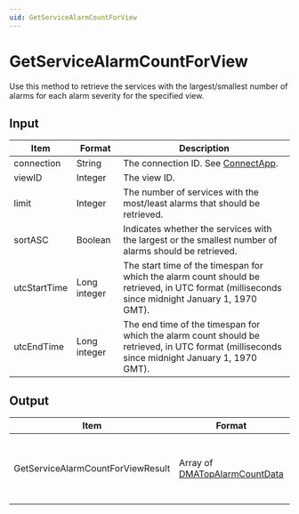 ```yaml
---
uid: GetServiceAlarmCountForView
---
```


# GetServiceAlarmCountForView

Use this method to retrieve the services with the largest/smallest number of alarms for each alarm severity for the specified view.

## Input

| Item | Format | Description |
|--|--|--|
| connection   | String | The connection ID. See [ConnectApp](xref:ConnectApp). |
| viewID       | Integer | The view ID. |
| limit        | Integer | The number of services with the most/least alarms that should be retrieved. |
| sortASC      | Boolean | Indicates whether the services with the largest or the smallest number of alarms should be retrieved. |
| utcStartTime | Long integer | The start time of the timespan for which the alarm count should be retrieved, in UTC format (milliseconds since midnight January 1, 1970 GMT). |
| utcEndTime   | Long integer | The end time of the timespan for which the alarm count should be retrieved, in UTC format (milliseconds since midnight January 1, 1970 GMT). |

## Output

| Item | Format | Description |
|--|--|--|
| GetServiceAlarmCountForViewResult | Array of [DMATopAlarmCountData](xref:DMATopAlarmCountData) | The services with the largest/smallest number of alarms for each alarm severity. |
